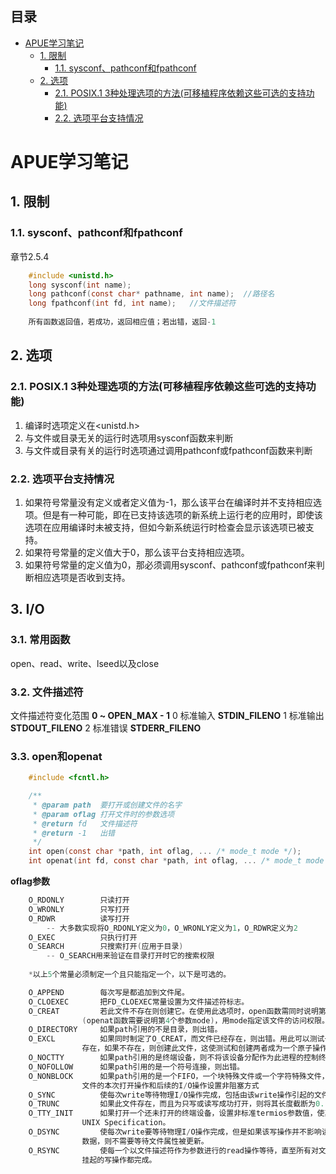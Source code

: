 ## 目录
- [APUE学习笔记](#apue学习笔记)
    - [1. 限制](#1-限制)
        - [1.1. sysconf、pathconf和fpathconf](#11-sysconfpathconf和fpathconf)
    - [2. 选项](#2-选项)
        - [2.1. POSIX.1 3种处理选项的方法(可移植程序依赖这些可选的支持功能)](#21-posix1-3种处理选项的方法可移植程序依赖这些可选的支持功能)
        - [2.2. 选项平台支持情况](#22-选项平台支持情况)

# APUE学习笔记

## 1. 限制

### 1.1. sysconf、pathconf和fpathconf
章节2.5.4
```c
	#include <unistd.h>
	long sysconf(int name);
	long pathconf(const char* pathname, int name);	//路径名
	long fpathconf(int fd, int name);	//文件描述符
	
	所有函数返回值，若成功，返回相应值；若出错，返回-1
```

## 2. 选项

### 2.1. POSIX.1 3种处理选项的方法(可移植程序依赖这些可选的支持功能)
1. 编译时选项定义在<unistd.h>
2. 与文件或目录无关的运行时选项用sysconf函数来判断
3. 与文件或目录有关的运行时选项通过调用pathconf或fpathconf函数来判断

### 2.2. 选项平台支持情况
1. 如果符号常量没有定义或者定义值为-1，那么该平台在编译时并不支持相应选项。但是有一种可能，即在已支持该选项的新系统上运行老的应用时，即使该选项在应用编译时未被支持，但如今新系统运行时检查会显示该选项已被支持。
2. 如果符号常量的定义值大于0，那么该平台支持相应选项。
3. 如果符号常量的定义值为0，那必须调用sysconf、pathconf或fpathconf来判断相应选项是否收到支持。

## 3. I/O

### 3.1. 常用函数
open、read、write、lseed以及close

### 3.2. 文件描述符
文件描述符变化范围 **0 ~ OPEN_MAX - 1**
0 标准输入	**STDIN_FILENO**
1 标准输出	**STDOUT_FILENO**
2 标准错误	**STDERR_FILENO**

### 3.3. open和openat
```c
	#include <fcntl.h>

	/**
	 * @param path	要打开或创建文件的名字
	 * @param oflag	打开文件时的参数选项
	 * @return fd	文件描述符
	 * @return -1	出错
	 */
	int open(const char *path, int oflag, ... /* mode_t mode */);
	int openat(int fd, const char *path, int oflag, ... /* mode_t mode */);
```

**oflag参数**
```c
	O_RDONLY		只读打开
	O_WRONLY		只写打开
	O_RDWR			读写打开
		-- 大多数实现将O_RDONLY定义为0，O_WRONLY定义为1，O_RDWR定义为2
	O_EXEC			只执行打开
	O_SEARCH		只搜索打开(应用于目录)
		-- O_SEARCH用来验证在目录打开时它的搜索权限
	
	*以上5个常量必须制定一个且只能指定一个，以下是可选的。

	O_APPEND		每次写是都追加到文件尾。
	O_CLOEXEC		把FD_CLOEXEC常量设置为文件描述符标志。
	O_CREAT			若此文件不存在则创建它。在使用此选项时，open函数需同时说明第三个参数mode
				(openat函数需要说明第4个参数mode)，用mode指定该文件的访问权限。
	O_DIRECTORY		如果path引用的不是目录，则出错。
	O_EXCL			如果同时制定了O_CREAT，而文件已经存在，则出错。用此可以测试一个文件是否
				存在，如果不存在，则创建此文件，这使测试和创建两者成为一个原子操作。
	O_NOCTTY		如果path引用的是终端设备，则不将该设备分配作为此进程的控制终端。
	O_NOFOLLOW		如果path引用的是一个符号连接，则出错。
	O_NONBLOCK		如果path引用的是一个FIFO，一个块特殊文件或一个字符特殊文件，则此选项为
				文件的本次打开操作和后续的I/O操作设置非阻塞方式
	O_SYNC			使每次write等待物理I/O操作完成，包括由该write操作引起的文件属性更新所需的I/O。
	O_TRUNC			如果此文件存在，而且为只写或读写成功打开，则将其长度截断为0.
	O_TTY_INIT		如果打开一个还未打开的终端设备，设置非标准termios参数值，使其符合Single
				UNIX Specification。
	O_DSYNC			使每次write要等待物理I/O操作完成，但是如果该写操作并不影响读取刚写入的
				数据，则不需要等待文件属性被更新。
	O_RSYNC			使每一个以文件描述符作为参数进行的read操作等待，直至所有对文件同一部分
				挂起的写操作都完成。
```